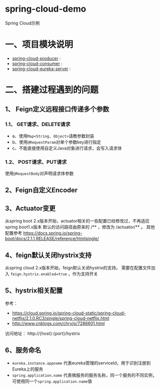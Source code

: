 # spring-cloud-demo
Spring Cloud示例

# 一、项目模块说明

- [spring-cloud-producer](spring-cloud-producer) : 
- [spring-cloud-consumer](spring-cloud-consumer) :
- [spring-cloud-eureka-server](spring-cloud-eureka-server) :



# 二、搭建过程遇到的问题
## 1、 Feign定义远程接口传递多个参数
### 1.1、 GET请求、DELETE请求
- a、使用`Map<String, Object>`请教参数封装
- b、使用`@RequestParam`对单个参数key进行指定
- c、不能直接使用自定义Java对象进行请求，会写入请求体
### 1.2、 POST请求、PUT请求
使用`@RequestBody`对声明请求体参数

## 2、Feign自定义Encoder
###

## 3、Actuator变更
从spring boot 2.x版本开始，actuator相关的一些配置已经修改过，不再适应spring boot1.x版本
默认的访问路径由原来的 /** ，修改为 /actuator/** 。
其他配置参考 https://docs.spring.io/spring-boot/docs/2.1.1.RELEASE/reference/htmlsingle/

## 4、feign默认关闭hystrix支持
从spring cloud 2.x版本开始，feign默认关闭hystrix的支持。
需要在配置文件加入 `feign.hystrix.enabled=true` ，作为支持开关

## 5、hystrix相关配置
参考： 
- https://cloud.spring.io/spring-cloud-static/spring-cloud-netflix/2.1.0.RC3/single/spring-cloud-netflix.html
- http://www.cnblogs.com/chry/p/7286601.html

访问地址： http://{host}:{port}/hystrix 

## 6、服务命名
- `eureka.instance.appname` 代表eureka管理的serviceId，用于识别注册到Eureka上的服务
- `spring.application.name` 代表微服务的服务名称，同一个服务的不同实例，可使用同一个`spring.application.name`值

